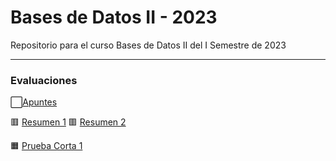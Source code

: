 # Bases de Datos II - 2023

Repositorio para el curso Bases de Datos II del I Semestre de 2023

---

### Evaluaciones
⬜[Apuntes](https://github.com/fiozelaya/Bases-de-Datos-II-2023/tree/main/Apuntes)

🟥 [Resumen 1](https://github.com/fiozelaya/Bases-de-Datos-II-2023/tree/main/R1)
🟥 [Resumen 2](https://github.com/fiozelaya/Bases-de-Datos-II-2023/tree/main/R2)

🟧 [Prueba Corta 1](https://github.com/fiozelaya/Bases-de-Datos-II-2023/tree/main/PC1)
